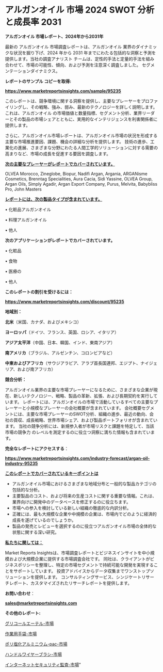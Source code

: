 # アルガンオイル 市場 2024 SWOT 分析と成長率 2031

<strong>アルガンオイル 市場レポート、2024年から2031年</strong>

最新の アルガンオイル 市場調査レポートは、アルガンオイル 業界のダイナミックな状況を掘り下げ、2024 年から 2031 年までにわたる包括的な洞察と予測を提供します。当社の調査アナリスト チームは、定性的手法と定量的手法を組み合わせて、市場の可能性、傾向、および予測を注意深く調査しました。 セグメンテーションダイナミクス。



<strong>レポートのサンプル コピーを取得:</strong> <a href=https://www.marketreportsinsights.com/sample/95235>

<strong><u>https://www.marketreportsinsights.com/sample/95235</u></strong></a>

このレポートは、競争環境に関する洞察を提供し、主要なプレーヤーをプロファイリングし、その戦略、強み、弱み、最新のテクノロジーを詳しく説明します。 これは、アルガンオイル の市場価値と数量指標、セグメント分析、業界リーダーとその製品の市場シェアとともに、実用的なインテリジェンスを利害関係者に提供します。

さらに、アルガンオイル市場レポートは、アルガンオイル市場の状況を形成する主要な市場推進要因、課題、機会の詳細な分析を提供します。 技術の進歩、工業化の進展、さまざまな分野にわたる人間工学的ソリューションに対する需要の高まりなど、市場の成長を促進する要因を調査します。



<strong><u>次の主要なプレーヤーがレポートでカバーされています。</u></strong>

OLVEA Morocco, Zineglobe, Biopur, Nadifi Argan, Argania, ARGANisme Cosmetics, Brenntag Specialities, Aura Cacia, Sidi Yassine, OLVEA Group, Argan Oils, Simply Agadir, Argan Export Company, Purus, Melvita, Babybliss Pro, John Masters



<strong><u><b>レポートには、次の製品タイプが含まれています。</b></u></strong>

• 化粧品アルガンオイル

• 料理アルガンオイル

• 他人



<strong><b>次のアプリケーションがレポートでカバーされています。</b></strong>

• 化粧品

• 食物

• 医療の

• 他人



<strong><b>このレポートの割引を受けるには：</b></strong><a href=https://www.marketreportsinsights.com/discount/95235>

<strong><u>https://www.marketreportsinsights.com/discount/95235</u></strong></a>



<strong>地域別：</strong>



<strong>北米</strong>（米国、カナダ、およびメキシコ）



<strong>ヨーロッパ</strong>（ドイツ、フランス、英国、ロシア、イタリア）



<strong>アジア太平洋</strong>（中国、日本、韓国、インド、東南アジア）



<strong>南アメリカ</strong>（ブラジル、アルゼンチン、コロンビアなど）



<strong>中東およびアフリカ</strong>（サウジアラビア、アラブ首長国連邦、エジプト、ナイジェリア、および南アフリカ）



<strong>競合分析：</strong>

アルガンオイル業界の主要な市場プレーヤーになるために、さまざまな企業が現在、新しいテクノロジー、戦略、製品の革新、拡張、および長期契約を実行しています。 レポートには、アルガンオイルの市場で活動しているすべての主要なプレーヤーと小規模なプレーヤーの会社概要が含まれています。 会社概要セグメントには、主要な市場プレーヤーのSWOT分析、組織の進歩、最近の動向、会社の買収、成長戦略、世界市場シェア、および製品ポートフォリオが含まれています。 当社の競争分析には、新規参入者が市場リスクと課題を特定して、当該市場の競争力 のレベルを測定するのに役立つ洞察に満ちた情報も含まれています。



<strong>完全なレポートにアクセスする</strong>：

<a href=https://www.marketreportsinsights.com/industry-forecast/argan-oil-industry-95235>

<strong><u>https://www.marketreportsinsights.com/industry-forecast/argan-oil-industry-95235</u></strong></a>



<strong><u><b>このレポートでカバーされているキーポイントは</b></u></strong>
<ul>
  <li>アルガンオイル市場におけるさまざまな地域分布と一般的な製品カテゴリの包括的な分析。</li>
  <li>主要製品のコスト、および将来の生産コストに関する重要な情報。これは、業界向けに開発中のデータベースを修正するのに役立ちます。</li>
  <li>市場への参入を検討している新しい組織の徹底的な内訳分析。</li>
  <li>正確には、最も大規模な企業や中規模の企業は、市場内でどのように経済的成長を遂げているのでしょうか。</li>
  <li>製品の発売とレビューを選択するのに役立つアルガンオイル市場の全体的な状態に関する深い研究。</li>
</ul>


<strong><u><b>私たちに関しては：</b></u></strong>

Market Reports Insightsは、市場調査レポートとビジネスインサイトを中小規模および大規模企業に提供する市場調査会社です。 同社は、クライアントがビジネスポリシーを整理し、特定の市場セグメントで持続可能な開発を実現することをサポートしています。 投資アドバイスからデータ収集までワンストップソリューションを提供します。 コンサルティングサービス、シンジケートリサーチレポート、カスタマイズされたリサーチレポートを提供します。



<strong><b>お問い合わせ</b></strong>：

<a href=mailto:sales@marketreportsinsights.com>

<strong><u>sales@marketreportsinsights.com</u></strong></a>



<strong>その他のレポート:</strong>

<a href=https://www.linkedin.com/pulse/グリコールエーテル-市場-2023-推進要因と成長機会-2030-trendsetters-testimonials-360-anal-3abzf/>グリコールエーテル-市場</a>

<a href=https://www.linkedin.com/pulse/作業用手袋-市場-2023-swot-分析と成長率-2030-consumer-connection-collective-360-ezabf/>作業用手袋-市場</a>

<a href=https://www.linkedin.com/pulse/ポリ塩化アルミニウム-pac-市場-2023-swot-分析と最新イノベーション-yi8if/>ポリ塩化アルミニウム-pac-市場</a>

<a href=https://www.linkedin.com/pulse/ハンドルワイヤーブラシ-市場-2023-年のダイナミクスとビジネストレンド-2030-pr-news-hub-otgnf/>ハンドルワイヤーブラシ-市場</a>

<a href=https://www.linkedin.com/pulse/インターネットセキュリティ監査-市場-2023-swot-分析と成長率-7ikkf/>インターネットセキュリティ監査-市場</a>"
